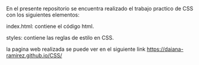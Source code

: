 En el presente repositorio se encuentra realizado el trabajo practico de CSS con los siguientes elementos:

index.html: contiene el código html.

styles: contiene las reglas de estilo en CSS.

la pagina web realizada se puede ver en el siguiente link https://daiana-ramirez.github.io/CSS/
